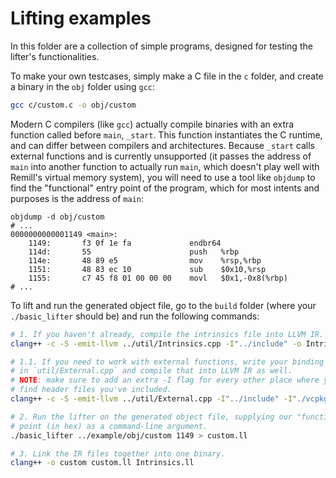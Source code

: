 # Lifting examples

In this folder are a collection of simple programs, designed for testing the lifter's functionalities.

To make your own testcases, simply make a C file in the `c` folder, and create a binary in the `obj` folder using `gcc`:
```bash
gcc c/custom.c -o obj/custom
```

Modern C compilers (like `gcc`) actually compile binaries with an extra function called before `main`, `_start`. This function
instantiates the C runtime, and can differ between compilers and architectures. Because `_start` calls external functions and
is currently unsupported (it passes the address of `main` into another function to actually run `main`, which doesn't play well
with Remill's virtual memory system), you will need to use a tool like `objdump` to find the "functional" entry point of the program,
which for most intents and purposes is the address of `main`:

```
objdump -d obj/custom
# ...
0000000000001149 <main>:
    1149:       f3 0f 1e fa             endbr64
    114d:       55                      push   %rbp
    114e:       48 89 e5                mov    %rsp,%rbp
    1151:       48 83 ec 10             sub    $0x10,%rsp
    1155:       c7 45 f8 01 00 00 00    movl   $0x1,-0x8(%rbp)
# ...
```

To lift and run the generated object file, go to the `build` folder (where your `./basic_lifter` should be) and run the following commands:
```bash
# 1. If you haven't already, compile the intrinsics file into LLVM IR.
clang++ -c -S -emit-llvm ../util/Intrinsics.cpp -I"../include" -o Intrinsics.ll

# 1.1. If you need to work with external functions, write your binding functions
# in `util/External.cpp` and compile that into LLVM IR as well.
# NOTE: make sure to add an extra -I flag for every other place where you can
# find header files you've included.
clang++ -c -S -emit-llvm ../util/External.cpp -I"../include" -I"./vcpkg_installed/x64-linux-release/include" -o External.ll

# 2. Run the lifter on the generated object file, supplying our "functional" entry
# point (in hex) as a command-line argument.
./basic_lifter ../example/obj/custom 1149 > custom.ll

# 3. Link the IR files together into one binary.
clang++ -o custom custom.ll Intrinsics.ll
```
